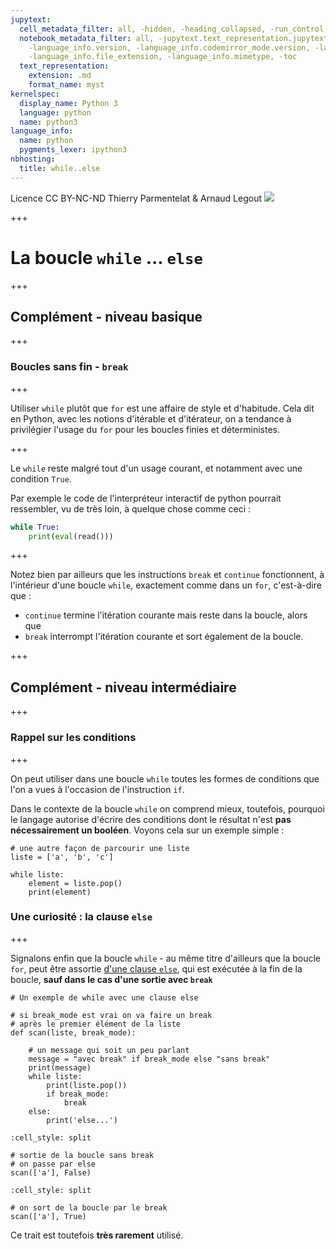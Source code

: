 ```yaml
---
jupytext:
  cell_metadata_filter: all, -hidden, -heading_collapsed, -run_control, -trusted
  notebook_metadata_filter: all, -jupytext.text_representation.jupytext_version, -jupytext.text_representation.format_version,
    -language_info.version, -language_info.codemirror_mode.version, -language_info.codemirror_mode,
    -language_info.file_extension, -language_info.mimetype, -toc
  text_representation:
    extension: .md
    format_name: myst
kernelspec:
  display_name: Python 3
  language: python
  name: python3
language_info:
  name: python
  pygments_lexer: ipython3
nbhosting:
  title: while..else
---
```


<div class="licence">
<span>Licence CC BY-NC-ND</span>
<span>Thierry Parmentelat &amp; Arnaud Legout</span>
<span><img src="media/both-logos-small-alpha.png" /></span>
</div>

+++

# La boucle `while` ... `else`

+++

## Complément - niveau basique

+++

### Boucles sans fin - `break`

+++

Utiliser `while` plutôt que `for` est une affaire de style et d'habitude. Cela dit en Python, avec les notions d'itérable et d'itérateur, on a tendance à privilégier l'usage du `for` pour les boucles finies et déterministes.

+++

Le `while` reste malgré tout d'un usage courant, et notamment avec une condition `True`.

Par exemple le code de l'interpréteur interactif de python pourrait ressembler, vu de très loin, à quelque chose comme ceci :

```python
while True:
    print(eval(read()))
```

+++

Notez bien par ailleurs que les instructions `break` et `continue` fonctionnent, à l'intérieur d'une boucle `while`, exactement comme dans un `for`, c'est-à-dire que :

* `continue` termine l'itération courante mais reste dans la boucle, alors que
* `break` interrompt l'itération courante et sort également de la boucle.

+++

## Complément - niveau intermédiaire

+++

### Rappel sur les conditions

+++

On peut utiliser dans une boucle `while` toutes les formes de conditions que l'on a vues à l'occasion de l'instruction `if`.

Dans le contexte de la boucle `while` on comprend mieux, toutefois, pourquoi le langage autorise d'écrire des conditions dont le résultat n'est **pas nécessairement un booléen**. Voyons cela sur un exemple simple :

```{code-cell} ipython3
# une autre façon de parcourir une liste
liste = ['a', 'b', 'c']

while liste:
    element = liste.pop()
    print(element)
```

### Une curiosité : la clause `else`

+++

Signalons enfin que la boucle `while` - au même titre d'ailleurs que la boucle `for`, peut être assortie [d'une clause `else`](https://docs.python.org/3/reference/compound_stmts.html#the-while-statement), qui est exécutée à la fin de la boucle, **sauf dans le cas d'une sortie avec `break`**

```{code-cell} ipython3
# Un exemple de while avec une clause else

# si break_mode est vrai on va faire un break
# après le premier élément de la liste
def scan(liste, break_mode):

    # un message qui soit un peu parlant
    message = "avec break" if break_mode else "sans break"
    print(message)
    while liste:
        print(liste.pop())
        if break_mode:
            break
    else:
        print('else...')
```

```{code-cell} ipython3
:cell_style: split

# sortie de la boucle sans break
# on passe par else
scan(['a'], False)
```

```{code-cell} ipython3
:cell_style: split

# on sort de la boucle par le break
scan(['a'], True)
```

Ce trait est toutefois **très rarement** utilisé.
